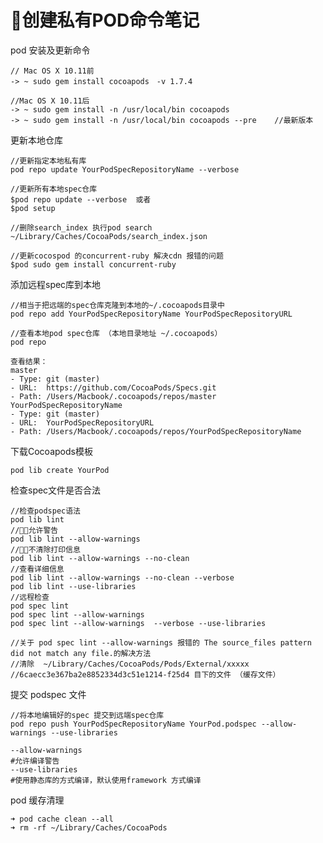 # 创建私有POD命令笔记

pod  安装及更新命令

    // Mac OS X 10.11前
    -> ~ sudo gem install cocoapods　-v 1.7.4

    //Mac OS X 10.11后
    -> ~ sudo gem install -n /usr/local/bin cocoapods
    -> ~ sudo gem install -n /usr/local/bin cocoapods --pre    //最新版本

更新本地仓库

    //更新指定本地私有库
    pod repo update YourPodSpecRepositoryName --verbose

    //更新所有本地spec仓库
    $pod repo update --verbose  或者
    $pod setup

    //删除search_index 执行pod search
    ~/Library/Caches/CocoaPods/search_index.json

    //更新cocospod 的concurrent-ruby 解决cdn 报错的问题
    $pod sudo gem install concurrent-ruby

添加远程spec库到本地

    //相当于把远端的spec仓库克隆到本地的~/.cocoapods目录中
    pod repo add YourPodSpecRepositoryName YourPodSpecRepositoryURL

    //查看本地pod spec仓库 （本地目录地址 ~/.cocoapods）
    pod repo

    查看结果：
    master
    - Type: git (master)
    - URL:  https://github.com/CocoaPods/Specs.git
    - Path: /Users/Macbook/.cocoapods/repos/master
    YourPodSpecRepositoryName
    - Type: git (master)
    - URL:  YourPodSpecRepositoryURL
    - Path: /Users/Macbook/.cocoapods/repos/YourPodSpecRepositoryName

下载Cocoapods模板

    pod lib create YourPod

检查spec文件是否合法

    //检查podspec语法
    pod lib lint
    //允许警告
    pod lib lint --allow-warnings
    //不清除打印信息
    pod lib lint --allow-warnings --no-clean
    //查看详细信息
    pod lib lint --allow-warnings --no-clean --verbose
    pod lib lint --use-libraries
    //远程检查
    pod spec lint
    pod spec lint --allow-warnings
    pod spec lint --allow-warnings  --verbose --use-libraries

    //关于 pod spec lint --allow-warnings 报错的 The source_files pattern did not match any file.的解决方法
    //清除  ~/Library/Caches/CocoaPods/Pods/External/xxxxx //6caecc3e367ba2e8852334d3c51e1214-f25d4 目下的文件 （缓存文件）

提交 podspec 文件

    //将本地编辑好的spec 提交到远端spec仓库
    pod repo push YourPodSpecRepositoryName YourPod.podspec --allow-warnings --use-libraries

    --allow-warnings  
    #允许编译警告
    --use-libraries
    #使用静态库的方式编译，默认使用framework 方式编译

pod 缓存清理

    ➜ pod cache clean --all
    ➜ rm -rf ~/Library/Caches/CocoaPods
